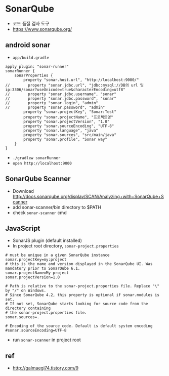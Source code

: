 # SonarQube
* 코드 품질 검사 도구
* https://www.sonarqube.org/

## android sonar
* `app/build.gradle`

```
apply plugin: "sonar-runner"
sonarRunner {
    sonarProperties {
        property "sonar.host.url", "http://localhost:9000/"
//        property "sonar.jdbc.url", "jdbc:mysql://DB의 url 및 ip:3306/sonar?useUnicode=true&characterEncoding=utf8"
//        property "sonar.jdbc.username", "sonar"
//        property "sonar.jdbc.password", "sonar"
//        property "sonar.login", "admin"
//        property "sonar.password", "admin"
        property "sonar.projectKey", "Sonar:Test"
        property "sonar.projectName", "프로젝트명"
        property "sonar.projectVersion", "1.0"
        property "sonar.sourceEncoding", "UTF-8"
        property "sonar.language", "java"
        property "sonar.sources", "src/main/java"
        property "sonar.profile", "Sonar way"
    }
}
```
* `./gradlew sonarRunner`
* `open http://localhost:9000`

## SonarQube Scanner
* Download http://docs.sonarqube.org/display/SCAN/Analyzing+with+SonarQube+Scanner
* add sonar-scanner/bin directory to $PATH
* check `sonar-scanner` cmd

## JavaScript
* SonarJS plugin (default installed)
* In project root directory, `sonar-project.properties`

```
# must be unique in a given SonarQube instance
sonar.projectKey=my:project
# this is the name and version displayed in the SonarQube UI. Was mandatory prior to SonarQube 6.1.
sonar.projectName=My project
sonar.projectVersion=1.0
 
# Path is relative to the sonar-project.properties file. Replace "\" by "/" on Windows.
# Since SonarQube 4.2, this property is optional if sonar.modules is set. 
# If not set, SonarQube starts looking for source code from the directory containing 
# the sonar-project.properties file.
sonar.sources=.
 
# Encoding of the source code. Default is default system encoding
#sonar.sourceEncoding=UTF-8
```
* run `sonar-scanner` in project root



## ref
* http://galmaegi74.tistory.com/9
